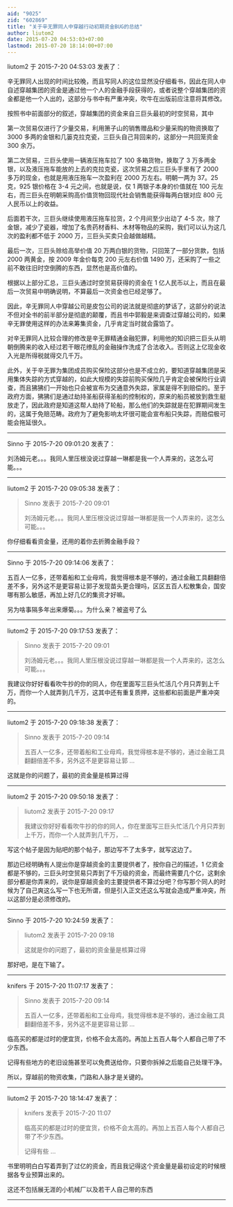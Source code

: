 ```yaml
---
aid: "9025"
zid: "602869"
title: "关于辛无罪同人中穿越行动初期资金BUG的总结"
author: liutom2
date: 2015-07-20 04:53:03+07:00
lastmod: 2015-07-20 18:14:00+07:00
---
```


liutom2 于 2015-7-20 04:53:03 发表了：

辛无罪同人出现的时间比较晚，而且写同人的这位显然没仔细看书，因此在同人中自述穿越集团的资金是通过他一个人的金融手段获得的，或者说整个穿越集团的资金都是他一个人出的，这部分与书中有严重冲突，吹牛在出版前应注意将其修改。

按照书中前面部分的叙述，穿越集团的资金来自三巨头最初的时空贸易，其中

第一次贸易仅进行了少量交易，利用箫子山的销售赠品和少量采购的物资换取了 3000 多两的金银和几篓克拉克瓷，三巨头自己背回来的，这部分一共回笼资金 300 余万。

第二次贸易，三巨头使用一辆液压拖车拉了 100 多箱货物，换取了 3 万多两金银，以及液压拖车能放的上去的克拉克瓷，这次贸易之后三巨头手里有了 2000 多万的现金，也就是用液压拖车一次盈利在 2000 万左右。明朝一两为 37。25 克，925 银价格在 3-4 元之间，也就是说，仅 1 两银子本身的价值就在 100 元左右，而三巨头在明朝采购高价值货物回现代社会销售能获得每两白银对应 800 元人民币以上的收益。

后面若干次，三巨头继续使用液压拖车拉货，2 个月间至少出动了 4-5 次，除了金银，减少了瓷器，增加了名贵药材香料、木材等物品的采购，我们可以认为这几次的盈利都不低于 2000 万，三巨头买卖只会越做越精。

最后一次，三巨头赊给高举价值 20 万两白银的货物，只回笼了一部分货款，包括 2000 两黄金，按 2009 年金价每克 200 元左右价值 1490 万，还采购了一些之前不敢往旧时空倒腾的东西，显然也是高价值的。

根据以上部分汇总，三巨头通过时空贸易获得的资金在 1 亿人民币以上，而且在最后一次贸易中明确说明，不算最后一次资金也已经足够了。

因此，辛无罪同人中穿越公司是皮包公司的说法就是彻底的梦话了，这部分的说法不但对全书的前半部分是彻底的颠覆，而且书中郭毅是来调查过穿越公司的，如果辛无罪使用这样的办法来筹集资金，几乎肯定当时就会露馅了。

对辛无罪同人比较合理的修改是辛无罪精通金融犯罪，利用他的知识把三巨头从明朝倒腾来的收入经过若干眼花缭乱的金融操作洗成了合法收入。否则这上亿现金收入光是所得税就得交几千万。

此外，关于辛无罪为集团成员购买保险这部分也是不成立的，要知道穿越集团是采用集体失踪的方式穿越的，如此大规模的失踪前购买保险几乎肯定会被保险行业调查，而且狒狒们一开始也只会被宣布为交通意外失踪，家属是得不到赔偿的。至于政府方面，狒狒们是通过劫持圣船获得圣船的控制权的，原来的船员被放到救生艇放走了，因此政府是知道这帮人劫持了轮船，那么他们的失踪就是在犯罪期间发生的，这属于免赔范畴。政府为了避免影响太坏很可能会宣布船只失踪，而赔偿极可能会拖延很久。

---

Sinno 于 2015-7-20 09:01:20 发表了：

刘汤姆元老。。。我同人里压根没说过穿越一琳都是我一个人弄来的，这怎么可能。。。

---

liutom2 于 2015-7-20 09:05:38 发表了：

> Sinno 发表于 2015-7-20 09:01
>
> 刘汤姆元老。。。我同人里压根没说过穿越一琳都是我一个人弄来的，这怎么可能。。。

你仔细看看资金量，还用的着你去折腾金融手段？

---

Sinno 于 2015-7-20 09:14:06 发表了：

五百人一亿多，还带着船和工业母鸡，我觉得根本是不够的，通过金融工具翻翻倍差不多，另外这不是更容易让郭子发现苗头更合理吗，区区五百人松散集会，国安哪有那么敏感，再加上好几亿的集资才好嘛。

另为啥事隔多年出来爆菊。。。为什么亲？被盗号了么

---

liutom2 于 2015-7-20 09:17:53 发表了：

> Sinno 发表于 2015-7-20 09:01
>
> 刘汤姆元老。。。我同人里压根没说过穿越一琳都是我一个人弄来的，这怎么可能。。。

我建议你好好看看吹牛抄的你的同人，你在里面写三巨头忙活几个月只弄到上千万，而你一个人就弄到几千万，这其中还有重复质押，这些都和前面是严重冲突的。

---

liutom2 于 2015-7-20 09:18:38 发表了：

> Sinno 发表于 2015-7-20 09:14
>
> 五百人一亿多，还带着船和工业母鸡，我觉得根本是不够的，通过金融工具翻翻倍差不多，另外这不是更容易让郭 ...

这就是你的问题了，最初的资金量是核算过得

---

liutom2 于 2015-7-20 09:50:18 发表了：

> liutom2 发表于 2015-7-20 09:17
>
> 我建议你好好看看吹牛抄的你的同人，你在里面写三巨头忙活几个月只弄到上千万，而你一个人就弄到几千万， ...

写这个帖子是因为贴吧的那个帖子，那边写不了太多字，就写这边了。

那边已经明确有人提出你是穿越资金的主要提供者了，按你自己的描述，1 亿资金都是不够的，三巨头时空贸易只弄到了千万级的资金，而最终需要几个亿，这剩余部分都是你弄来的，说你是穿越资金的主要提供者不算过分吧？你写那个同人的时候为了自己爽这么写一下也无所谓，但是引入正文还这么写就会造成严重冲突，所以这部分是必须修改的。

---

Sinno 于 2015-7-20 10:24:59 发表了：

> liutom2 发表于 2015-7-20 09:18
>
> 这就是你的问题了，最初的资金量是核算过得

那好吧，是在下输了。

---

knifers 于 2015-7-20 11:07:17 发表了：

> Sinno 发表于 2015-7-20 09:14
>
> 五百人一亿多，还带着船和工业母鸡，我觉得根本是不够的，通过金融工具翻翻倍差不多，另外这不是更容易让郭 ...

临高买的都是过时的便宜货，价格不会太高的。再加上五百人每个人都自己带了不少东西。

记得有些地方的老旧设施甚至可以免费送给你，只要你拆掉之后能自己处理干净。

所以，穿越前的物资收集，门路和人脉才是关键的。

---

liutom2 于 2015-7-20 18:14:47 发表了：

> knifers 发表于 2015-7-20 11:07
>
> 临高买的都是过时的便宜货，价格不会太高的。再加上五百人每个人都自己带了不少东西。
>
> 记得有些 ...

书里明明白白写着弄到了过亿的资金，而且我记得这个资金量是最初设定的时候根据各专业预算出来的。

这还不包括展无涯的小机械厂以及若干人自己带的东西

---
